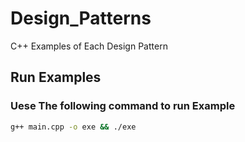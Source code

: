 # Design_Patterns
C++ Examples of Each Design Pattern

## Run Examples 
### Uese The following command to run Example
```bash
g++ main.cpp -o exe && ./exe